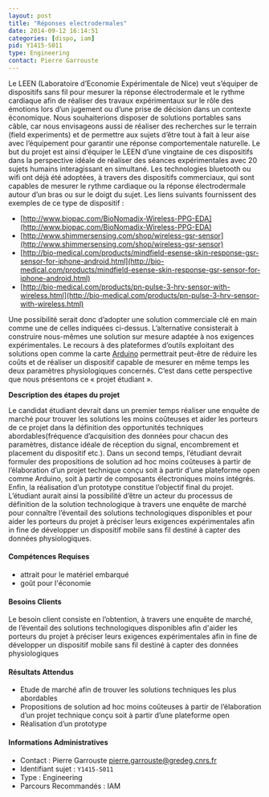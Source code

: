 ```yaml
---
layout: post
title: "Réponses electrodermales"
date: 2014-09-12 16:14:51
categories: [dispo, iam]
pid: Y1415-S011
type: Engineering
contact: Pierre Garrouste
---
```


Le LEEN (Laboratoire d’Economie Expérimentale de Nice) veut s’équiper de dispositifs sans fil pour mesurer la réponse électrodermale et le rythme cardiaque  afin de réaliser des travaux expérimentaux sur le rôle des émotions lors d’un jugement ou d’une prise de décision dans un contexte économique. Nous souhaiterions disposer de solutions portables sans câble, car nous envisageons aussi de réaliser des recherches sur le terrain (field experiments) et de permettre aux sujets d’être tout à fait à leur aise avec l’équipement pour garantir une réponse comportementale naturelle.
Le but du projet est ainsi d’équiper le LEEN d’une vingtaine de ces dispositifs dans la perspective idéale de réaliser des séances expérimentales avec 20 sujets humains interagissant en simultané.
Les technologies bluetooth ou wifi ont déjà été adoptées, à travers des dispositifs commerciaux, qui sont capables de mesurer le rythme cardiaque ou la réponse électrodermale autour d’un bras ou sur le doigt du sujet. Les liens suivants fournissent des exemples de ce type de dispositif :

- [http://www.biopac.com/BioNomadix-Wireless-PPG-EDA](http://www.biopac.com/BioNomadix-Wireless-PPG-EDA)
- [http://www.shimmersensing.com/shop/wireless-gsr-sensor](http://www.shimmersensing.com/shop/wireless-gsr-sensor)
- [http://bio-medical.com/products/mindfield-esense-skin-response-gsr-sensor-for-iphone-android.html](http://bio-medical.com/products/mindfield-esense-skin-response-gsr-sensor-for-iphone-android.html)
- [http://bio-medical.com/products/pn-pulse-3-hrv-sensor-with-wireless.html](http://bio-medical.com/products/pn-pulse-3-hrv-sensor-with-wireless.html)

Une possibilité serait donc d’adopter une solution commerciale clé en main comme une de celles indiquées ci-dessus. L’alternative consisterait à construire nous-mêmes une solution sur mesure adaptée à nos exigences expérimentales. Le recours à des plateformes d’outils exploitant des solutions open comme la carte [Arduino](http://arduino.cc) permettrait peut-être de réduire les coûts et de réaliser un dispositif capable de mesurer en même temps les deux paramètres physiologiques concernés. C’est dans cette perspective que nous présentons ce « projet étudiant ».

**Description des étapes du projet**

Le candidat étudiant devrait dans un premier temps réaliser une enquête de marché pour trouver les solutions les moins coûteuses et aider les porteurs de ce projet dans la définition des opportunités techniques abordables(fréquence d’acquisition des données pour chacun des paramètres, distance idéale de réception du signal, encombrement et placement du dispositif etc.). Dans un second temps, l’étudiant devrait formuler des propositions de solution ad hoc moins coûteuses à partir de l’élaboration d’un projet technique conçu soit à partir d’une plateforme open comme Arduino, soit à partir de composants électroniques moins intégrés. Enfin, la réalisation d’un prototype constitue l’objectif final du projet. 
L’étudiant aurait ainsi la possibilité d’être un acteur du processus de définition de la solution technologique à travers une enquête de marché pour connaître l’éventail des solutions technologiques disponibles et pour aider les porteurs du projet à préciser leurs exigences expérimentales afin in fine de développer un dispositif mobile sans fil destiné à capter des données physiologiques.

#### Compétences Requises
 * attrait pour le matériel embarqué
 * goût pour l'économie


#### Besoins Clients
Le besoin client consiste en l’obtention, à travers une enquête de marché, de l’éventail des solutions technologiques disponibles afin d'aider les porteurs du projet à préciser leurs exigences expérimentales afin in fine de développer un dispositif mobile sans fil destiné à capter des données physiologiques

#### Résultats Attendus
 * Etude de marché afin de trouver les solutions techniques les plus abordables
 * Propositions de solution ad hoc moins coûteuses à partir de l’élaboration d’un projet technique conçu soit à partir d’une plateforme open
 * Réalisation d’un prototype
     

#### Informations Administratives
  * Contact : Pierre Garrouste <pierre.garrouste@gredeg.cnrs.fr>
  * Identifiant sujet : `Y1415-S011`
  * Type : Engineering
  * Parcours Recommandés : IAM
     

